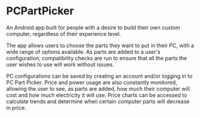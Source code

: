 # PCPartPicker

An Android app built for people with a desire to build their own custom computer, regardless of their experience level. 

The app allows users to choose the parts they want to put in their PC, with a wide range of options available. As parts are added to a user's configuration, compatibility checks are run to ensure that all the parts the user wishes to use will work without issues. 

PC configurations can be saved by creating an account and/or logging in to PC Part Picker. Price and power usage are also constantly monitored, allowing the user to see, as parts are added, how much their computer will cost and how much electricity it will use. Price charts can be accessed to calculate trends and determine when certain computer parts will decrease in price.
